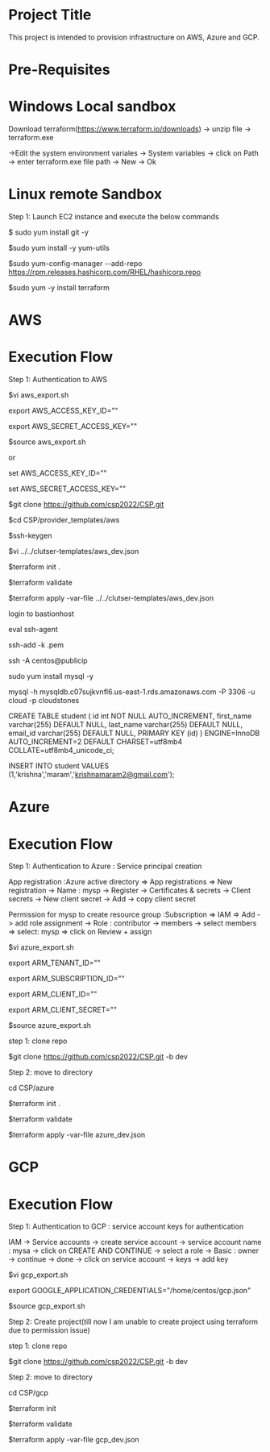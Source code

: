Project Title
=====================
This project is intended to provision infrastructure on AWS, Azure and GCP.

Pre-Requisites
============================
# Windows Local sandbox
Download terraform(https://www.terraform.io/downloads) -> unzip file -> terraform.exe

->Edit the system environment variales -> System variables -> click on Path -> enter terraform.exe file path -> New -> Ok 

# Linux remote Sandbox
Step 1: Launch EC2 instance and execute the below commands

$ sudo yum install git -y

$sudo yum install -y yum-utils

$sudo yum-config-manager --add-repo https://rpm.releases.hashicorp.com/RHEL/hashicorp.repo

$sudo yum -y install terraform

AWS
======
Execution Flow
=====================
Step 1: Authentication to AWS 

$vi aws_export.sh

export AWS_ACCESS_KEY_ID="" 

export AWS_SECRET_ACCESS_KEY=""

$source aws_export.sh

or 

set AWS_ACCESS_KEY_ID=""

set AWS_SECRET_ACCESS_KEY=""

$git clone https://github.com/csp2022/CSP.git

$cd CSP/provider_templates/aws

$ssh-keygen

$vi ../../clutser-templates/aws_dev.json

$terraform init .

$terraform validate 

$terraform apply -var-file ../../clutser-templates/aws_dev.json

login to bastionhost

eval ssh-agent

ssh-add -k .pem

ssh -A centos@publicip

sudo yum install mysql -y

mysql -h mysqldb.c07sujkvnfl6.us-east-1.rds.amazonaws.com -P 3306 -u cloud -p cloudstones

CREATE TABLE student ( id int NOT NULL AUTO_INCREMENT, first_name varchar(255) DEFAULT NULL, last_name varchar(255) DEFAULT NULL, email_id varchar(255) DEFAULT NULL, PRIMARY KEY (id) ) ENGINE=InnoDB AUTO_INCREMENT=2 DEFAULT CHARSET=utf8mb4 COLLATE=utf8mb4_unicode_ci;

INSERT INTO student VALUES (1,'krishna','maram','krishnamaram2@gmail.com');

Azure
=======
Execution Flow
=====================
Step 1: Authentication to Azure : Service principal creation

App registration :Azure active directory => App registrations => New registration -> Name : mysp -> Register -> Certificates & secrets -> Client secrets -> New client secret -> Add -> copy client secret

Permission for mysp to create resource group :Subscription => IAM => Add -> add role assignment -> Role : contributor -> members -> select members => select: mysp => click on Review + assign

$vi azure_export.sh

export ARM_TENANT_ID=""

export ARM_SUBSCRIPTION_ID=""

export ARM_CLIENT_ID=""

export ARM_CLIENT_SECRET=""

$source azure_export.sh


step 1: clone repo

$git clone https://github.com/csp2022/CSP.git -b dev

Step 2: move to directory

cd CSP/azure

$terraform init .

$terraform validate 

$terraform apply -var-file azure_dev.json


GCP
=======
Execution Flow
=====================
Step 1: Authentication to GCP : service account keys for authentication

IAM -> Service accounts -> create service account -> service account name : mysa -> click on CREATE AND CONTINUE ->  select a role -> Basic : owner -> continue -> done -> click on service account -> keys -> add key 

$vi gcp_export.sh

export GOOGLE_APPLICATION_CREDENTIALS="/home/centos/gcp.json"

$source gcp_export.sh

Step 2: Create project(till now I am unable to create project using terraform due to permission issue)

step 1: clone repo

$git clone https://github.com/csp2022/CSP.git -b dev

Step 2: move to directory

cd CSP/gcp

$terraform init 

$terraform validate 

$terraform apply -var-file gcp_dev.json
